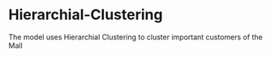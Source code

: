 # Hierarchial-Clustering
The model uses Hierarchial Clustering to cluster important customers of the Mall
